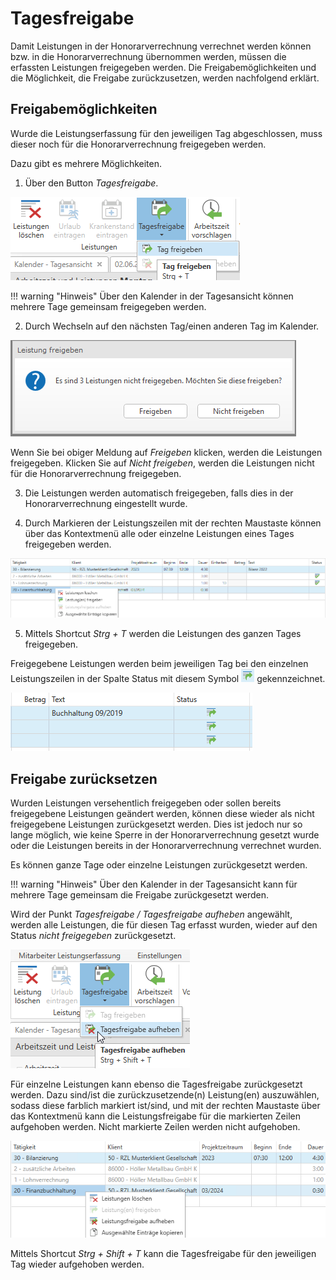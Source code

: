 # Tagesfreigabe

Damit Leistungen in der Honorarverrechnung verrechnet werden können bzw.
in die Honorarverrechnung übernommen werden, müssen die erfassten
Leistungen freigegeben werden. Die Freigabemöglichkeiten und die
Möglichkeit, die Freigabe zurückzusetzen, werden nachfolgend erklärt.

## Freigabemöglichkeiten

Wurde die Leistungserfassung für den jeweiligen Tag abgeschlossen, muss
dieser noch für die Honorarverrechnung freigegeben werden.

Dazu gibt es mehrere Möglichkeiten.

1.  Über den Button *Tagesfreigabe*.

![](<img/image47.png>)

!!! warning "Hinweis"
    Über den Kalender in der Tagesansicht können mehrere Tage gemeinsam
    freigegeben werden.

2.  Durch Wechseln auf den nächsten Tag/einen anderen Tag im Kalender.

![](<img/image48.png>)

Wenn Sie bei obiger Meldung auf *Freigeben* klicken, werden die
Leistungen freigegeben. Klicken Sie auf *Nicht freigeben*, werden die
Leistungen nicht für die Honorarverrechnung freigegeben.

3.  Die Leistungen werden automatisch freigegeben, falls dies in der
    Honorarverrechnung eingestellt wurde.

4.  Durch Markieren der Leistungszeilen mit der rechten Maustaste können
    über das Kontextmenü alle oder einzelne Leistungen eines Tages
    freigegeben werden.

![](<img/image49.png>)

5.  Mittels Shortcut *Strg + T* werden die Leistungen des ganzen
    Tages freigegeben.

Freigegebene Leistungen werden beim jeweiligen Tag bei den einzelnen
Leistungszeilen in der Spalte Status mit diesem Symbol
![](<img/image50.png>) gekennzeichnet.

![](<img/image51.png>)

## Freigabe zurücksetzen

Wurden Leistungen versehentlich freigegeben oder sollen bereits
freigegebene Leistungen geändert werden, können diese wieder als nicht
freigegebene Leistungen zurückgesetzt werden. Dies ist jedoch nur so
lange möglich, wie keine Sperre in der Honorarverrechnung gesetzt wurde
oder die Leistungen bereits in der Honorarverrechnung verrechnet wurden.

Es können ganze Tage oder einzelne Leistungen zurückgesetzt werden.

!!! warning "Hinweis"
    Über den Kalender in der Tagesansicht kann für mehrere Tage gemeinsam
    die Freigabe zurückgesetzt werden.

Wird der Punkt *Tagesfreigabe / Tagesfreigabe aufheben* angewählt, werden
alle Leistungen, die für diesen Tag erfasst wurden, wieder auf den Status
*nicht freigegeben* zurückgesetzt.

![](<img/image52.png>)

Für einzelne Leistungen kann ebenso die Tagesfreigabe zurückgesetzt
werden. Dazu sind/ist die zurückzusetzende(n) Leistung(en) auszuwählen,
sodass diese farblich markiert ist/sind, und mit der rechten Maustaste
über das Kontextmenü kann die Leistungsfreigabe für die markierten
Zeilen aufgehoben werden. Nicht markierte Zeilen werden nicht
aufgehoben.

![](<img/image53.png>)

Mittels Shortcut *Strg + Shift + T* kann die Tagesfreigabe für den
jeweiligen Tag wieder aufgehoben werden.
